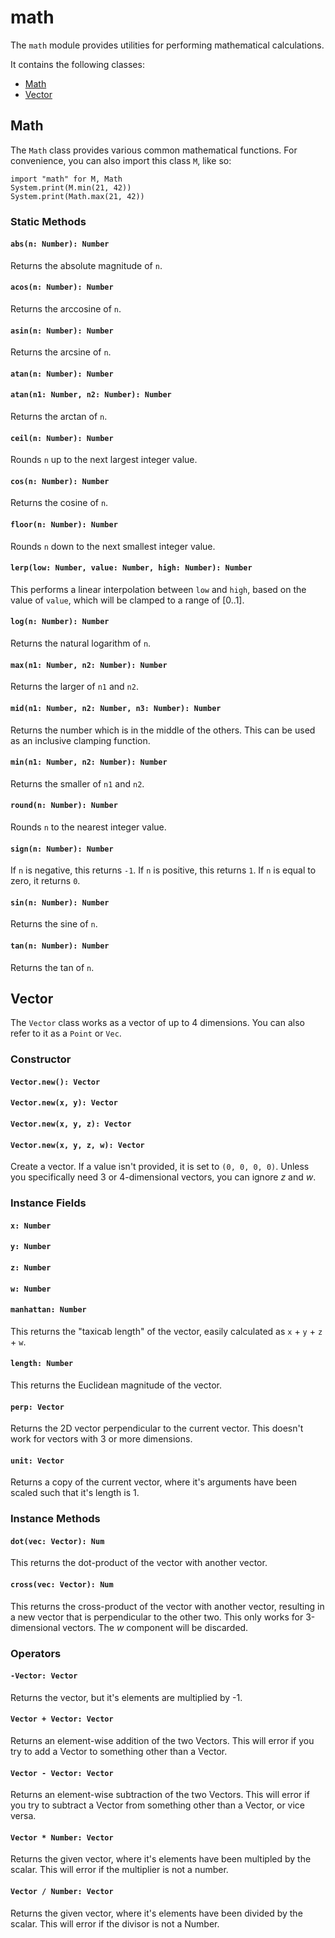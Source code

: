 <!-- [< Back](.) -->

math
=============

The `math` module provides utilities for performing mathematical calculations.

It contains the following classes:

* [Math](#math)
* [Vector](#vector)

## Math

The `Math` class provides various common mathematical functions. For convenience, you can also import this class `M`, like so:

```wren
import "math" for M, Math
System.print(M.min(21, 42))
System.print(Math.max(21, 42))
```

### Static Methods

#### `abs(n: Number): Number`
Returns the absolute magnitude of `n`.

#### `acos(n: Number): Number`
Returns the arccosine of `n`.

#### `asin(n: Number): Number`
Returns the arcsine of `n`.

#### `atan(n: Number): Number`
#### `atan(n1: Number, n2: Number): Number`
Returns the arctan of `n`.

#### `ceil(n: Number): Number`
Rounds `n` up to the next largest integer value.

#### `cos(n: Number): Number`
Returns the cosine of `n`.

#### `floor(n: Number): Number`
Rounds `n` down to the next smallest integer value.

#### `lerp(low: Number, value: Number, high: Number): Number`
This performs a linear interpolation between `low` and `high`, based on the value of `value`, which will be clamped to a range of [0..1].

#### `log(n: Number): Number`
Returns the natural logarithm of `n`.

#### `max(n1: Number, n2: Number): Number`
Returns the larger of `n1` and `n2`.

#### `mid(n1: Number, n2: Number, n3: Number): Number`
Returns the number which is in the middle of the others. This can be used as an inclusive clamping function.

#### `min(n1: Number, n2: Number): Number`
Returns the smaller of `n1` and `n2`.

#### `round(n: Number): Number`
Rounds `n` to the nearest integer value.

#### `sign(n: Number): Number`
If `n` is negative, this returns `-1`. If `n` is positive, this returns `1`. If `n` is equal to zero, it returns `0`.

#### `sin(n: Number): Number`
Returns the sine of `n`.

#### `tan(n: Number): Number`
Returns the tan of `n`.

## Vector

The `Vector` class works as a vector of up to 4 dimensions. You can also refer to it as a `Point` or `Vec`.

### Constructor

#### `Vector.new(): Vector`
#### `Vector.new(x, y): Vector`
#### `Vector.new(x, y, z): Vector`
#### `Vector.new(x, y, z, w): Vector`

Create a vector. If a value isn't provided, it is set to `(0, 0, 0, 0)`.
Unless you specifically need 3 or 4-dimensional vectors, you can ignore _z_ and _w_.

### Instance Fields
#### `x: Number`
#### `y: Number`
#### `z: Number`
#### `w: Number`

#### `manhattan: Number`
This returns the "taxicab length" of the vector, easily calculated as `x` + `y` + `z` + `w`. 

#### `length: Number`
This returns the Euclidean magnitude of the vector.

#### `perp: Vector`
Returns the 2D vector perpendicular to the current vector. This doesn't work for vectors with 3 or more dimensions. 

#### `unit: Vector`
Returns a copy of the current vector, where it's arguments have been scaled such that it's length is 1.


### Instance Methods

#### `dot(vec: Vector): Num`
This returns the dot-product of the vector with another vector.
#### `cross(vec: Vector): Num`
This returns the cross-product of the vector with another vector, resulting in a new vector that is perpendicular to the other two. This only works for 3-dimensional vectors. The _w_ component will be discarded.


### Operators
#### `-Vector: Vector`
Returns the vector, but it's elements are multiplied by -1.

#### `Vector + Vector: Vector`
Returns an element-wise addition of the two Vectors. This will error if you try to add a Vector to something other than a Vector.

#### `Vector - Vector: Vector`
Returns an element-wise subtraction of the two Vectors. This will error if you try to subtract a Vector from something other than a Vector, or vice versa.

#### `Vector * Number: Vector`
Returns the given vector, where it's elements have been multipled by the scalar. This will error if the multiplier is not a number.

#### `Vector / Number: Vector`
Returns the given vector, where it's elements have been divided by the scalar. This will error if the divisor is not a Number.
